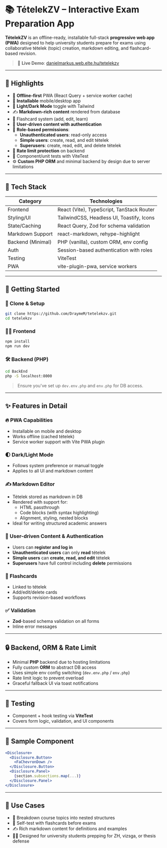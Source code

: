 # 📚 TételekZV – Interactive Exam Preparation App

**TételekZV** is an offline-ready, installable full-stack **progressive web app (PWA)** designed to help university students prepare for exams using collaborative tételek (topic) creation, markdown editing, and flashcard-based revision.

> 🔗 **Live Demo**: [danielmarkus.web.elte.hu/tetelekzv](https://danielmarkus.web.elte.hu/tetelekzv/)

---

## 📌 Highlights

- 💾 **Offline-first** PWA (React Query + service worker cache)
- 📱 **Installable** mobile/desktop app
- 🎨 **Light/Dark Mode** toggle with Tailwind
- ✍️ **Markdown-rich content** rendered from database
- 🧠 Flashcard system (add, edit, learn)
- 👥 **User-driven content with authentication**
- 🔐 **Role-based permissions**:
  - **Unauthenticated users**: read-only access
  - **Simple users**: create, read, and edit tételek
  - **Superusers**: create, read, edit, and delete tételek
- 🚦 **Rate limit protection** on backend
- 🧪 Component/unit tests with ViteTest
- ⚙️ **Custom PHP ORM** and minimal backend by design due to server limitations

---

## 🧩 Tech Stack

| Category         | Technologies                             |
|------------------|-------------------------------------------|
| Frontend         | React (Vite), TypeScript, TanStack Router |
| Styling/UI       | TailwindCSS, Headless UI, Toastify, Icons |
| State/Caching    | React Query, Zod for schema validation     |
| Markdown Support | react-markdown, rehype-highlight           |
| Backend (Minimal)| PHP (vanilla), custom ORM, env config      |
| Auth             | Session-based authentication with roles    |
| Testing          | ViteTest                                   |
| PWA              | vite-plugin-pwa, service workers           |

---

## 🚀 Getting Started

### 🔧 Clone & Setup

```bash
git clone https://github.com/DraymeM/tetelekzv.git
cd tetelekzv
```

### 🧑‍💻 Frontend

```bash
npm install
npm run dev
```

### 🛠️ Backend (PHP)

```bash
cd BackEnd
php -S localhost:8000
```

> Ensure you've set up `dev.env.php` and `env.php` for DB access.

---

## ✨ Features in Detail

### 🔥 PWA Capabilities

- Installable on mobile and desktop
- Works offline (cached tételek)
- Service worker support with Vite PWA plugin

### 🌓 Dark/Light Mode

- Follows system preference or manual toggle
- Applies to all UI and markdown content

### ✍️ Markdown Editor

- Tételek stored as markdown in DB
- Rendered with support for:
  - HTML passthrough
  - Code blocks (with syntax highlighting)
  - Alignment, styling, nested blocks
- Ideal for writing structured academic answers

### 👥 User-driven Content & Authentication

- Users can **register and log in**
- **Unauthenticated users** can only **read** tételek
- **Simple users** can **create, read, and edit** tételek
- **Superusers** have full control including **delete** permissions

### 🧠 Flashcards

- Linked to tételek
- Add/edit/delete cards
- Supports revision-based workflows

### ✅ Validation

- **Zod**-based schema validation on all forms
- Inline error messages

---

## 🔒 Backend, ORM & Rate Limit

- Minimal **PHP** backend due to hosting limitations
- Fully custom **ORM** to abstract DB access
- Uses simple env config switching (`dev.env.php` / `env.php`)
- Rate limit logic to prevent overload
- Graceful fallback UI via toast notifications

---

## 🧪 Testing

- Component + hook testing via **ViteTest**
- Covers form logic, validation, and UI components

---

## 🧾 Sample Component

```jsx
<Disclosure>
  <Disclosure.Button>
    <FaChevronDown />
  </Disclosure.Button>
  <Disclosure.Panel>
    {section.subsections.map(...)}
  </Disclosure.Panel>
</Disclosure>
```

---

## 🧠 Use Cases

- 📖 Breakdown course topics into nested structures
- 🧪 Self-test with flashcards before exams
- ✍️ Rich markdown content for definitions and examples
- 👨‍🎓 Designed for university students prepping for ZH, vizsga, or thesis defense
